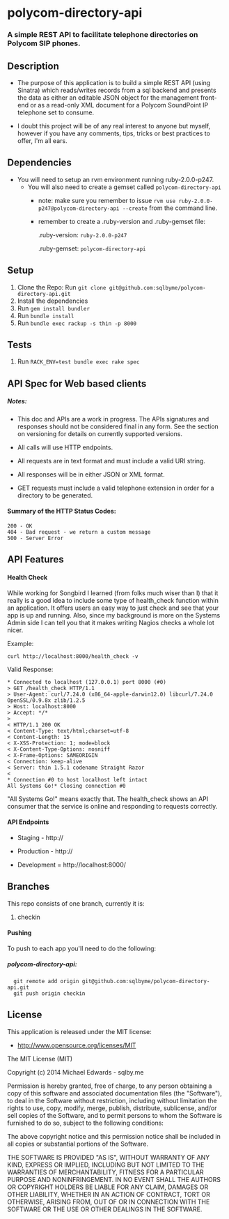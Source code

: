# polycom-directory-api
### A simple REST API to facilitate telephone directories on Polycom SIP phones.

## Description

- The purpose of this application is to build a simple REST API (using Sinatra) which reads/writes records
from a sql backend and presents the data as either an editable JSON object for the management front-end or as
a read-only XML document for a Polycom SoundPoint IP telephone set to consume.

- I doubt this project will be of any real interest to anyone but myself, however if you have any comments,
tips, tricks or best practices to offer, I'm all ears.

## Dependencies
* You will need to setup an rvm environment running ruby-2.0.0-p247.
  * You will also need to create a gemset called `polycom-directory-api`
    * note: make sure you remember to issue `rvm use ruby-2.0.0-p247@polycom-directory-api --create` from the command line.
    * remember to create a .ruby-version and .ruby-gemset file:

      .ruby-version:
        `ruby-2.0.0-p247`

      .ruby-gemset:
        `polycom-directory-api`


## Setup
1. Clone the Repo: Run `git clone git@github.com:sqlbyme/polycom-directory-api.git`
2. Install the dependencies
3. Run `gem install bundler`
4. Run `bundle install`
5. Run `bundle exec rackup -s thin -p 8000`

## Tests
1. Run `RACK_ENV=test bundle exec rake spec`

## API Spec for Web based clients

##### Notes:

- This doc and APIs are a work in progress.  The APIs signatures and responses should not be considered final in any form.
See the section on versioning for details on currently supported versions.

- All calls will use HTTP endpoints.
- All requests are in text format and must include a valid URI string.
- All responses will be in either JSON or XML format.
- GET requests must include a valid telephone extension in order for a directory to be generated.

#### Summary of the HTTP Status Codes:

    200 - OK
    404 - Bad request - we return a custom message
    500 - Server Error

## API Features

#### Health Check

While working for Songbird I learned (from folks much wiser than I) that it really is a good idea
to include some type of health_check function within an application.  It offers users an easy way to
just check and see that your app is up and running.  Also, since my background is more on the Systems
Admin side I can tell you that it makes writing Nagios checks a whole lot nicer.

  Example:

    curl http://localhost:8000/health_check -v

  Valid Response:

    * Connected to localhost (127.0.0.1) port 8000 (#0)
    > GET /health_check HTTP/1.1
    > User-Agent: curl/7.24.0 (x86_64-apple-darwin12.0) libcurl/7.24.0 OpenSSL/0.9.8x zlib/1.2.5
    > Host: localhost:8000
    > Accept: */*
    >
    < HTTP/1.1 200 OK
    < Content-Type: text/html;charset=utf-8
    < Content-Length: 15
    < X-XSS-Protection: 1; mode=block
    < X-Content-Type-Options: nosniff
    < X-Frame-Options: SAMEORIGIN
    < Connection: keep-alive
    < Server: thin 1.5.1 codename Straight Razor
    <
    * Connection #0 to host localhost left intact
    All Systems Go!* Closing connection #0

"All Systems Go!" means exactly that.  The health_check shows an API consumer that the service is online
and responding to requests correctly.

#### API Endpoints

  * Staging - http://

  * Production - http://

  * Development = http://localhost:8000/


## Branches

This repo consists of one branch, currently it is:
  1. checkin

#### Pushing
To push to each app you'll need to do the following:

##### polycom-directory-api:
      git remote add origin git@github.com:sqlbyme/polycom-directory-api.git
      git push origin checkin

## License

This application is released under the MIT license:

* http://www.opensource.org/licenses/MIT

The MIT License (MIT)

Copyright (c) 2014 Michael Edwards - sqlby.me

Permission is hereby granted, free of charge, to any person obtaining a copy
of this software and associated documentation files (the "Software"), to deal
in the Software without restriction, including without limitation the rights
to use, copy, modify, merge, publish, distribute, sublicense, and/or sell
copies of the Software, and to permit persons to whom the Software is
furnished to do so, subject to the following conditions:

The above copyright notice and this permission notice shall be included in
all copies or substantial portions of the Software.

THE SOFTWARE IS PROVIDED "AS IS", WITHOUT WARRANTY OF ANY KIND, EXPRESS OR
IMPLIED, INCLUDING BUT NOT LIMITED TO THE WARRANTIES OF MERCHANTABILITY,
FITNESS FOR A PARTICULAR PURPOSE AND NONINFRINGEMENT. IN NO EVENT SHALL THE
AUTHORS OR COPYRIGHT HOLDERS BE LIABLE FOR ANY CLAIM, DAMAGES OR OTHER
LIABILITY, WHETHER IN AN ACTION OF CONTRACT, TORT OR OTHERWISE, ARISING FROM,
OUT OF OR IN CONNECTION WITH THE SOFTWARE OR THE USE OR OTHER DEALINGS IN
THE SOFTWARE.

